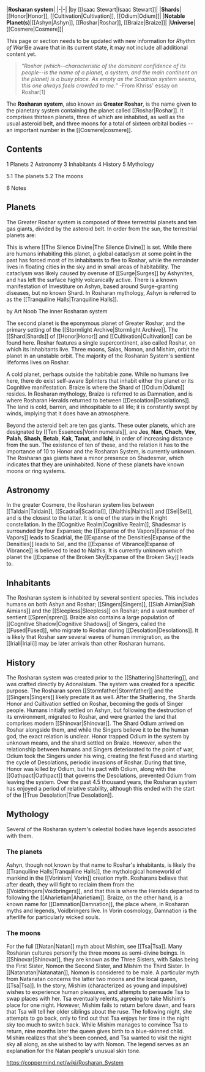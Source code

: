 |**Rosharan system**|
|-|-|
|by [[Isaac Stewart\|Isaac Stewart]]|
|**Shards**|[[Honor\|Honor]], [[Cultivation\|Cultivation]], [[Odium\|Odium]]|
|**Notable Planet(s)**|[[Ashyn\|Ashyn]], [[Roshar\|Roshar]], [[Braize\|Braize]]|
|**Universe**|[[Cosmere\|Cosmere]]|

This page or section needs to be updated with new information for *Rhythm of War*!Be aware that in its current state, it may not include all additional content yet.

>“*Roshar (which--characteristic of the dominant confidence of its people--is the name of a planet, a system, and the main continent on the planet) is a busy place. As empty as the Scadrian system seems, this one always feels crowded to me.*”
\-From Khriss' essay on Roshar[1]


The **Rosharan system**, also known as **Greater Roshar**, is the name given to the planetary system containing the planet called [[Roshar\|Roshar]]. It comprises thirteen planets, three of which are inhabited, as well as the usual asteroid belt, and three moons for a total of sixteen orbital bodies -- an important number in the [[Cosmere\|cosmere]].

## Contents

1 Planets
2 Astronomy
3 Inhabitants
4 History
5 Mythology

5.1 The planets
5.2 The moons


6 Notes


## Planets
The Greater Roshar system is composed of three terrestrial planets and ten gas giants, divided by the asteroid belt. In order from the sun, the terrestrial planets are:


This is where [[The Silence Divine\|The Silence Divine]] is set. While there are humans inhabiting this planet, a global cataclysm at some point in the past has forced most of its inhabitants to flee to Roshar, while the remainder lives in floating cities in the sky and in small areas of habitability. The cataclysm was likely caused by overuse of [[Surge\|Surges]] by Ashynites, and has left the surface highly volcanically active. There is a known manifestation of Investiture on Ashyn, based around Surge-granting diseases, but no known Shard. In Rosharan mythology, Ashyn is referred to as the [[Tranquiline Halls\|Tranquiline Halls]].

 by  Art Noob  The inner Rosharan system

The second planet is the eponymous planet of Greater Roshar, and the primary setting of the [[Stormlight Archive\|Stormlight Archive]]. The [[Shard\|Shards]] of [[Honor\|Honor]] and [[Cultivation\|Cultivation]] can be found here. Roshar features a single supercontinent, also called Roshar, on which its inhabitants live.
Three moons, Salas, Nomon, and Mishim, orbit the planet in an unstable orbit.
The majority of the Rosharan System's sentient lifeforms lives on Roshar.


A cold planet, perhaps outside the habitable zone. While no humans live here, there do exist self-aware Splinters that inhabit either the planet or its Cognitive manifestation. Braize is where the Shard of [[Odium\|Odium]] resides. In Rosharan mythology, Braize is referred to as Damnation, and is where Rosharan Heralds returned to between [[Desolation\|Desolations]].
The land is cold, barren, and inhospitable to all life; it is constantly swept by winds, implying that it does have an atmosphere.


Beyond the asteroid belt are ten gas giants. These outer planets, which are designated by [[Ten Essences\|Vorin numerals]], are **Jes**, **Nan**, **Chach**, **Vev**, **Palah**, **Shash**, **Betab**, **Kak**, **Tanat**, and **Ishi**, in order of increasing distance from the sun.
The existence of ten of these, and the relation it has to the importance of 10 to Honor and the Rosharan System, is currently unknown.
The Rosharan gas giants have a minor presence on Shadesmar, which indicates that they are uninhabited. None of these planets have known moons or ring systems.

## Astronomy
In the greater Cosmere, the Rosharan system lies between [[Taldain\|Taldain]], [[Scadrial\|Scadrial]], [[Nalthis\|Nalthis]] and [[Sel\|Sel]], and is the closest to the latter. It is one of the stars in the Knight constellation. In the [[Cognitive Realm\|Cognitive Realm]], Shadesmar is surrounded by four Expanses; the [[Expanse of the Vapors\|Expanse of the Vapors]] leads to Scadrial, the [[Expanse of the Densities\|Expanse of the Densities]] leads to Sel, and the [[Expanse of Vibrance\|Expanse of Vibrance]] is believed to lead to Nalthis. It is currently unknown which planet the [[Expanse of the Broken Sky\|Expanse of the Broken Sky]] leads to.

## Inhabitants
The Rosharan system is inhabited by several sentient species. This includes humans on both Ashyn and Roshar; [[Singers\|Singers]], [[Siah Aimian\|Siah Aimians]] and the [[Sleepless\|Sleepless]] on Roshar; and a vast number of sentient [[Spren\|spren]]. Braize also contains a large population of [[Cognitive Shadow\|Cognitive Shadows]] of Singers, called the [[Fused\|Fused]], who migrate to Roshar during [[Desolation\|Desolations]].
It is likely that Roshar saw several waves of human immigration, as the [[Iriali\|Iriali]] may be later arrivals than other Rosharan humans.

## History
The Rosharan system was created prior to the [[Shattering\|Shattering]], and was crafted directly by Adonalsium.
The system was created for a specific purpose. The Rosharan spren [[Stormfather\|Stormfather]] and the [[Singers\|Singers]] likely predate it as well.
After the Shattering, the Shards Honor and Cultivation settled on Roshar, becoming the gods of Singer people. Humans initially settled on Ashyn, but following the destruction of its environment, migrated to Roshar, and were granted the land that comprises modern [[Shinovar\|Shinovar]]. The Shard Odium arrived on Roshar alongside them, and while the Singers believe it to be the human god, the exact relation is unclear. Honor trapped Odium in the system by unknown means, and the shard settled on Braize. However, when the relationship between humans and Singers deteriorated to the point of war, Odium took the Singers under his wing, creating the first Fused and starting the cycle of Desolations, periodic invasions of Roshar. During that time, Honor was killed by Odium, but his pact with Odium, along with the [[Oathpact\|Oathpact]] that governs the Desolations, prevented Odium from leaving the system.
Over the past 4.5 thousand years, the Rosharan system has enjoyed a period of relative stability, although this ended with the start of the [[True Desolation\|True Desolation]].

## Mythology
Several of the Rosharan system's celestial bodies have legends associated with them.

### The planets
Ashyn, though not known by that name to Roshar's inhabitants, is likely the [[Tranquiline Halls\|Tranquiline Halls]], the mythological homeworld of mankind in the [[Vorinism\| Vorin]] creation myth. Rosharans believe that after death, they will fight to reclaim them from the [[Voidbringers\|Voidbringers]], and that this is where the Heralds departed to following the [[Aharietiam\|Aharietiam]]. Braize, on the other hand, is a known name for [[Damnation\|Damnation]], the place where, in Rosharan myths and legends, Voidbringers live. In Vorin cosmology, Damnation is the afterlife for particularly wicked souls.

### The moons
For the full [[Natan\|Natan]] myth about Mishim, see [[Tsa\|Tsa]].
Many Rosharan cultures personify the three moons as semi-divine beings. In [[Shinovar\|Shinovar]], they are known as the Three Sisters, with Salas being the First Sister, Nomon the Second Sister, and Mishim the Third Sister. In [[Natanatan\|Natanatan]], Nomon is considered to be male.
A particular myth from Natanatan concerns the latter two moons and the local queen, [[Tsa\|Tsa]]. In the story, Mishim (characterized as young and impulsive) wishes to experience human pleasures, and attempts to persuade Tsa to swap places with her. Tsa eventually relents, agreeing to take Mishim's place for one night. However, Mishim fails to return before dawn, and fears that Tsa will tell her older siblings about the ruse. The following night, she attempts to go back, only to find out that Tsa enjoys her time in the night sky too much to switch back. While Mishim manages to convince Tsa to return, nine months later the queen gives birth to a blue-skinned child. Mishim realizes that she's been conned, and Tsa wanted to visit the night sky all along, as she wished to lay with Nomon.
The legend serves as an explanation for the Natan people's unusual skin tone.



https://coppermind.net/wiki/Rosharan_System